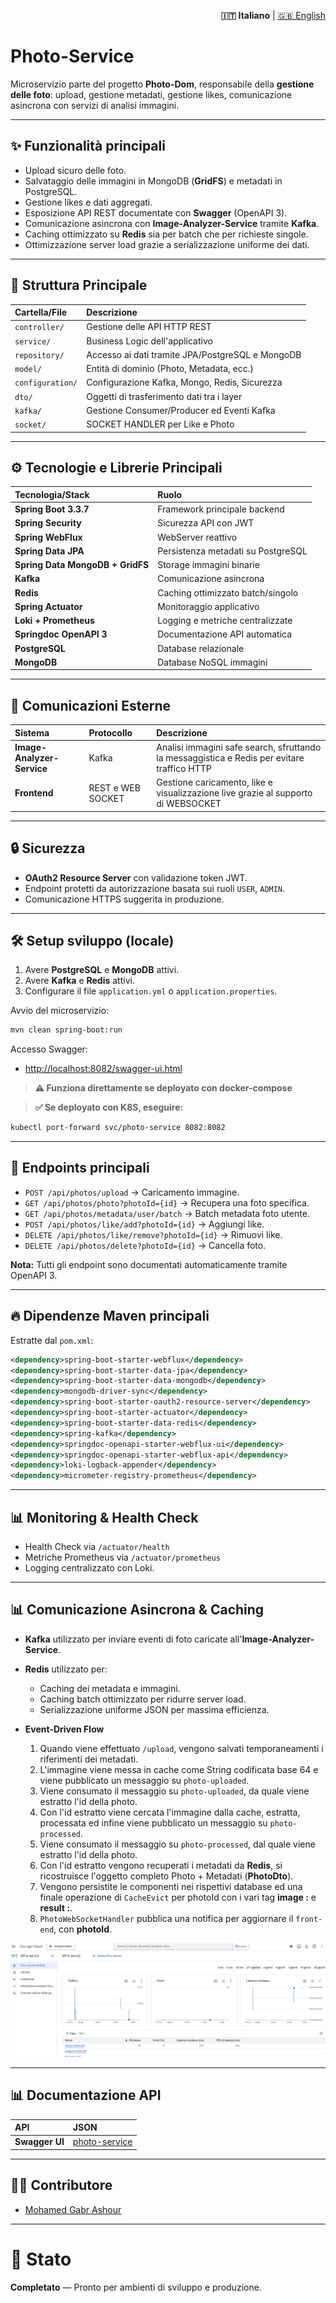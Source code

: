 <p align="right">
  <strong>🇮🇹 Italiano</strong> |
  <a href="./README.en.md">🇬🇧 English</a>
</p>

# Photo-Service

Microservizio parte del progetto **Photo-Dom**, responsabile della **gestione delle foto**: upload, gestione metadati, gestione likes, comunicazione asincrona con servizi di analisi immagini.

---

## ✨ Funzionalità principali

- Upload sicuro delle foto.
- Salvataggio delle immagini in MongoDB (**GridFS**) e metadati in PostgreSQL.
- Gestione likes e dati aggregati.
- Esposizione API REST documentate con **Swagger** (OpenAPI 3).
- Comunicazione asincrona con **Image-Analyzer-Service** tramite **Kafka**.
- Caching ottimizzato su **Redis** sia per batch che per richieste singole.
- Ottimizzazione server load grazie a serializzazione uniforme dei dati.

---

## 💾 Struttura Principale

| Cartella/File        | Descrizione                                        |
| :------------------- | :------------------------------------------------- |
| `controller/`         | Gestione delle API HTTP REST                      |
| `service/`            | Business Logic dell'applicativo                   |
| `repository/`         | Accesso ai dati tramite JPA/PostgreSQL e MongoDB  |
| `model/`              | Entità di dominio (Photo, Metadata, ecc.)         |
| `configuration/`      | Configurazione Kafka, Mongo, Redis, Sicurezza     |
| `dto/`                | Oggetti di trasferimento dati tra i layer         |
| `kafka/`              | Gestione Consumer/Producer ed Eventi Kafka        |
| `socket/`             | SOCKET HANDLER per Like e Photo                   |

---

## ⚙️ Tecnologie e Librerie Principali

| Tecnologia/Stack               | Ruolo                            |
| :------------------------------ | :------------------------------- |
| **Spring Boot 3.3.7**           | Framework principale backend     |
| **Spring Security**             | Sicurezza API con JWT            |
| **Spring WebFlux**              | WebServer reattivo               |
| **Spring Data JPA**             | Persistenza metadati su PostgreSQL|
| **Spring Data MongoDB + GridFS**| Storage immagini binarie         |
| **Kafka**                       | Comunicazione asincrona          |
| **Redis**                       | Caching ottimizzato batch/singolo|
| **Spring Actuator**             | Monitoraggio applicativo         |
| **Loki + Prometheus**           | Logging e metriche centralizzate |
| **Springdoc OpenAPI 3**         | Documentazione API automatica    |
| **PostgreSQL**                  | Database relazionale             |
| **MongoDB**                     | Database NoSQL immagini          |

---

## 🔗 Comunicazioni Esterne

| Sistema                    | Protocollo | Descrizione                                     |
| :----------------------    | :----------| :---------------------------------------------- |
| **Image-Analyzer-Service** | Kafka      | Analisi immagini safe search, sfruttando la messaggistica e Redis per evitare traffico HTTP    |
| **Frontend**               | REST e WEB SOCKET      | Gestione caricamento, like e visualizzazione live grazie al supporto di WEBSOCKET       |

---

## 🔒 Sicurezza

- **OAuth2 Resource Server** con validazione token JWT.
- Endpoint protetti da autorizzazione basata sui ruoli `USER`, `ADMIN`.
- Comunicazione HTTPS suggerita in produzione.

---

## 🛠️ Setup sviluppo (locale)

1. Avere **PostgreSQL** e **MongoDB** attivi.
2. Avere **Kafka** e **Redis** attivi.
3. Configurare il file `application.yml` o `application.properties`.

Avvio del microservizio:

```bash
mvn clean spring-boot:run
```

Accesso Swagger:

- [http://localhost:8082/swagger-ui.html](http://localhost:8082/swagger-ui.html)

> **⚠️ Funziona direttamente se deployato con docker-compose**

> **✅ Se deployato con K8S, eseguire:**
   ```bash
   kubectl port-forward svc/photo-service 8082:8082
   ```

---

## 📃 Endpoints principali

- `POST /api/photos/upload` → Caricamento immagine.
- `GET /api/photos/photo?photoId={id}` → Recupera una foto specifica.
- `GET /api/photos/metadata/user/batch` → Batch metadata foto utente.
- `POST /api/photos/like/add?photoId={id}` → Aggiungi like.
- `DELETE /api/photos/like/remove?photoId={id}` → Rimuovi like.
- `DELETE /api/photos/delete?photoId={id}` → Cancella foto.

**Nota:** Tutti gli endpoint sono documentati automaticamente tramite OpenAPI 3.

---

## 🔥 Dipendenze Maven principali

Estratte dal `pom.xml`:

```xml
<dependency>spring-boot-starter-webflux</dependency>
<dependency>spring-boot-starter-data-jpa</dependency>
<dependency>spring-boot-starter-data-mongodb</dependency>
<dependency>mongodb-driver-sync</dependency>
<dependency>spring-boot-starter-oauth2-resource-server</dependency>
<dependency>spring-boot-starter-actuator</dependency>
<dependency>spring-boot-starter-data-redis</dependency>
<dependency>spring-kafka</dependency>
<dependency>springdoc-openapi-starter-webflux-ui</dependency>
<dependency>springdoc-openapi-starter-webflux-api</dependency>
<dependency>loki-logback-appender</dependency>
<dependency>micrometer-registry-prometheus</dependency>
```

---

## 📊 Monitoring & Health Check

- Health Check via `/actuator/health`
- Metriche Prometheus via `/actuator/prometheus`
- Logging centralizzato con Loki.

---

## 📊 Comunicazione Asincrona & Caching

- **Kafka** utilizzato per inviare eventi di foto caricate all'**Image-Analyzer-Service**.
- **Redis** utilizzato per:
  - Caching dei metadata e immagini.
  - Caching batch ottimizzato per ridurre server load.
  - Serializzazione uniforme JSON per massima efficienza.

- **Event-Driven Flow**
  1. Quando viene effettuato `/upload`, vengono salvati temporaneamenti i riferimenti dei metadati.
  2. L'immagine viene messa in cache come String codificata base 64 e viene pubblicato un messaggio su `photo-uploaded`.
  3. Viene consumato il messaggio su `photo-uploaded`, da quale viene estratto l'id della photo.
  4. Con l'id estratto viene cercata l'immagine dalla cache, estratta, processata ed infine viene pubblicato un messaggio su `photo-processed`.
  5. Viene consumato il messaggio su `photo-processed`, dal quale viene estratto l'id della photo.
  6. Con l'id estratto vengono recuperati i metadati da **Redis**, si ricostruisce l'oggetto completo Photo + Metadati (**PhotoDto**).
  7. Vengono persistite le componenti nei rispettivi database ed una finale operazione di `CacheEvict` per photoId con i vari tag **image :** e **result :**.
  8. `PhotoWebSocketHandler` pubblica una notifica per aggiornare il `front-end`, con **photoId**.

![alt text](image.png)

---

## 📊 Documentazione API

| API                          | JSON                                      |
| :--------------------------  | :----------------------------------       |
| **Swagger UI**               | [photo-service](../docs/api/photo-api.json) |

---

## 👨‍💻 Contributore

- [Mohamed Gabr Ashour](https://github.com/Avalanche-git-dev)

---

# 🌟 Stato

**Completato** — Pronto per ambienti di sviluppo e produzione.
